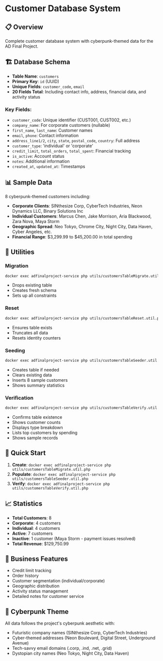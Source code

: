 # Customer Database System

## 📋 Overview
Complete customer database system with cyberpunk-themed data for the AD Final Project.

## 🏗️ Database Schema
- **Table Name**: `customers`
- **Primary Key**: `id` (UUID)
- **Unique Fields**: `customer_code`, `email`
- **20 Fields Total**: Including contact info, address, financial data, and activity status

### Key Fields:
- `customer_code`: Unique identifier (CUST001, CUST002, etc.)
- `company_name`: For corporate customers (nullable)
- `first_name`, `last_name`: Customer names
- `email`, `phone`: Contact information
- `address_line1/2`, `city`, `state`, `postal_code`, `country`: Full address
- `customer_type`: 'individual' or 'corporate'
- `credit_limit`, `total_orders`, `total_spent`: Financial tracking
- `is_active`: Account status
- `notes`: Additional information
- `created_at`, `updated_at`: Timestamps

## 📊 Sample Data
8 cyberpunk-themed customers including:
- **Corporate Clients**: SINthesize Corp, CyberTech Industries, Neon Dynamics LLC, Binary Solutions Inc
- **Individual Customers**: Marcus Chen, Jake Morrison, Aria Blackwood, Zara Nova, Maya Storm
- **Geographic Spread**: Neo Tokyo, Chrome City, Night City, Data Haven, Cyber Angeles, etc.
- **Financial Range**: $3,299.99 to $45,200.00 in total spending

## 🔧 Utilities

### Migration
```bash
docker exec adfinalproject-service php utils/customersTableMigrate.util.php
```
- Drops existing table
- Creates fresh schema
- Sets up all constraints

### Reset
```bash
docker exec adfinalproject-service php utils/customersTableReset.util.php
```
- Ensures table exists
- Truncates all data
- Resets identity counters

### Seeding
```bash
docker exec adfinalproject-service php utils/customersTableSeeder.util.php
```
- Creates table if needed
- Clears existing data
- Inserts 8 sample customers
- Shows summary statistics

### Verification
```bash
docker exec adfinalproject-service php utils/customersTableVerify.util.php
```
- Confirms table existence
- Shows customer counts
- Displays type breakdown
- Lists top customers by spending
- Shows sample records

## 🚀 Quick Start
1. **Create**: `docker exec adfinalproject-service php utils/customersTableMigrate.util.php`
2. **Populate**: `docker exec adfinalproject-service php utils/customersTableSeeder.util.php`
3. **Verify**: `docker exec adfinalproject-service php utils/customersTableVerify.util.php`

## 📈 Statistics
- **Total Customers**: 8
- **Corporate**: 4 customers
- **Individual**: 4 customers  
- **Active**: 7 customers
- **Inactive**: 1 customer (Maya Storm - payment issues resolved)
- **Total Revenue**: $129,750.99

## 🎯 Business Features
- Credit limit tracking
- Order history
- Customer segmentation (individual/corporate)
- Geographic distribution
- Activity status management
- Detailed notes for customer service

## 🔮 Cyberpunk Theme
All data follows the project's cyberpunk aesthetic with:
- Futuristic company names (SINthesize Corp, CyberTech Industries)
- Cyber-themed addresses (Neon Boulevard, Digital Street, Underground Avenue)
- Tech-savvy email domains (.corp, .ind, .net, .grid)
- Dystopian city names (Neo Tokyo, Night City, Data Haven)
